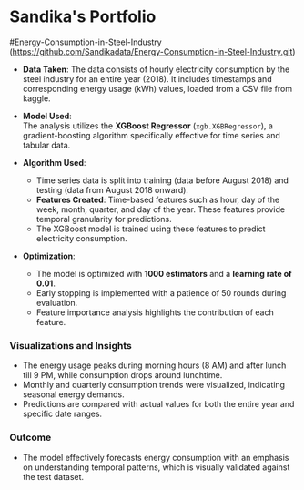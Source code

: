 # Sandika's Portfolio
#Energy-Consumption-in-Steel-Industry (https://github.com/Sandikadata/Energy-Consumption-in-Steel-Industry.git)

- **Data Taken**: 
  The data consists of hourly electricity consumption by the steel industry for an entire year (2018). It includes timestamps and corresponding energy usage (kWh) values, loaded from a CSV file from kaggle. 

- **Model Used**:  
  The analysis utilizes the **XGBoost Regressor** (`xgb.XGBRegressor`), a gradient-boosting algorithm specifically effective for time series and tabular data.

- **Algorithm Used**:  
  - Time series data is split into training (data before August 2018) and testing (data from August 2018 onward).  
  - **Features Created**: Time-based features such as hour, day of the week, month, quarter, and day of the year. These features provide temporal granularity for predictions.  
  - The XGBoost model is trained using these features to predict electricity consumption.  

- **Optimization**:  
  - The model is optimized with **1000 estimators** and a **learning rate of 0.01**.  
  - Early stopping is implemented with a patience of 50 rounds during evaluation.  
  - Feature importance analysis highlights the contribution of each feature.  

### Visualizations and Insights
- The energy usage peaks during morning hours (8 AM) and after lunch till 9 PM, while consumption drops around lunchtime.  
- Monthly and quarterly consumption trends were visualized, indicating seasonal energy demands.  
- Predictions are compared with actual values for both the entire year and specific date ranges.  

### Outcome  
- The model effectively forecasts energy consumption with an emphasis on understanding temporal patterns, which is visually validated against the test dataset.

